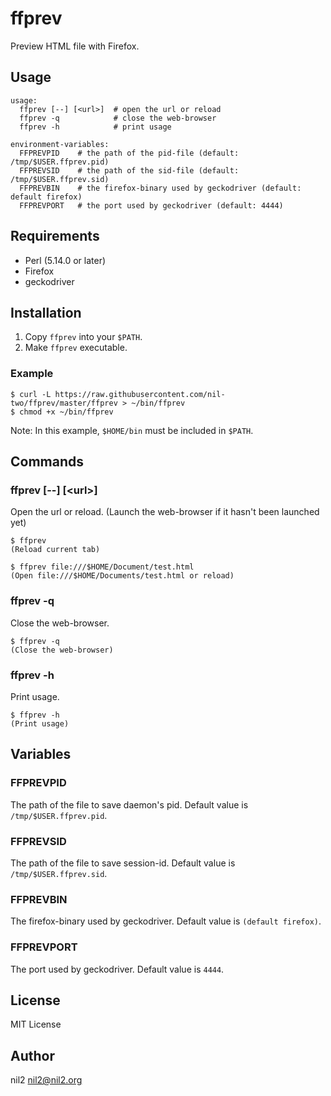 ffprev
======

Preview HTML file with Firefox.

Usage
-----

```
usage:
  ffprev [--] [<url>]  # open the url or reload
  ffprev -q            # close the web-browser
  ffprev -h            # print usage

environment-variables:
  FFPREVPID    # the path of the pid-file (default: /tmp/$USER.ffprev.pid)
  FFPREVSID    # the path of the sid-file (default: /tmp/$USER.ffprev.sid)
  FFPREVBIN    # the firefox-binary used by geckodriver (default: default firefox)
  FFPREVPORT   # the port used by geckodriver (default: 4444)
```

Requirements
------------

- Perl (5.14.0 or later)
- Firefox
- geckodriver

Installation
------------

1. Copy `ffprev` into your `$PATH`.
2. Make `ffprev` executable.

### Example

```
$ curl -L https://raw.githubusercontent.com/nil-two/ffprev/master/ffprev > ~/bin/ffprev
$ chmod +x ~/bin/ffprev
```

Note: In this example, `$HOME/bin` must be included in `$PATH`.

Commands
--------

### ffprev \[--\] \[\<url\>\]

Open the url or reload.
(Launch the web-browser if it hasn't been launched yet)

```
$ ffprev
(Reload current tab)

$ ffprev file:///$HOME/Document/test.html
(Open file:///$HOME/Documents/test.html or reload)
```

### ffprev -q

Close the web-browser.

```
$ ffprev -q
(Close the web-browser)
```

### ffprev -h

Print usage.

```
$ ffprev -h
(Print usage)
```

Variables
---------

### FFPREVPID

The path of the file to save daemon's pid.
Default value is `/tmp/$USER.ffprev.pid`.

### FFPREVSID

The path of the file to save session-id.
Default value is `/tmp/$USER.ffprev.sid`.

### FFPREVBIN

The firefox-binary used by geckodriver.
Default value is `(default firefox)`.

### FFPREVPORT

The port used by geckodriver.
Default value is `4444`.

License
-------

MIT License

Author
------

nil2 <nil2@nil2.org>
